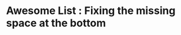 # Awesome List : Fixing the missing space at the bottom 

[Git branch]:(https://github.com/codiku/react-native-animations/tree/008-EN-super-list-4-fix-height)